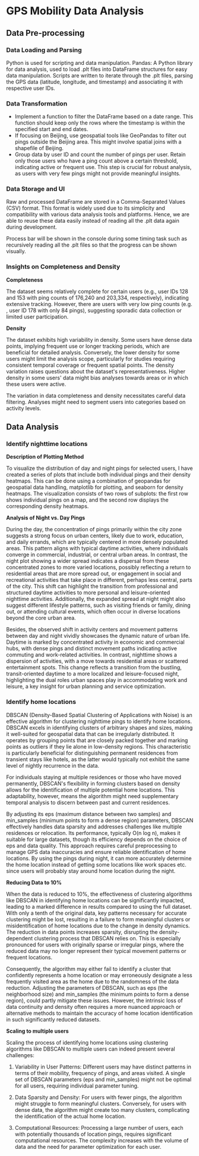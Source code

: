 # GPS Mobility Data Analysis
## Data Pre-processing
### Data Loading and Parsing
Python is used for scripting and data manipulation. Pandas: A Python 
library for data analysis, used to load .plt files into DataFrame 
structures for easy data manipulation. Scripts are written to iterate 
through the .plt files, parsing the GPS data (latitude, longitude, and 
timestamp) and associating it with respective user IDs.

### Data Transformation
- Implement a function to filter the DataFrame based on a date range. This 
  function should keep only the rows where the timestamp is within the 
  specified start and end dates.
- If focusing on Beijing, use geospatial tools like GeoPandas to filter out 
  pings outside the Beijing area. This might involve spatial joins with a 
  shapefile of Beijing.
- Group data by user ID and count the number of pings per user. Retain only 
  those users who have a ping count above a certain threshold, indicating active or frequent use. This step is crucial for robust analysis, as users with very few pings might not provide meaningful insights.

### Data Storage and UI
Raw and processed DataFrame are stored in a Comma-Separated Values (CSV) 
format. This format is widely used due to its simplicity and compatibility 
with various data analysis tools and platforms. Hence, we are able to reuse 
these data easily instead of reading all the .plt data again during 
development.

Process bar will be shown in the console during some timing task such as 
recursively reading all the .plt files so that the progress can be shown 
visually.

### Insights on Completeness and Density
**Completeness**

The dataset seems relatively complete for certain users (e.g., user IDs 128 
and 153 with ping counts of 176,240 and 203,334, respectively), indicating 
extensive tracking. However, there are users with very low ping counts (e.g.
, user ID 178 with only 84 pings), suggesting sporadic data collection or 
limited user participation.

**Density**

The dataset exhibits high variability in density. Some users have dense 
data points, implying frequent use or longer tracking periods, which are 
beneficial for detailed analysis. Conversely, the lower density for some 
users might limit the analysis scope, particularly for studies requiring 
consistent temporal coverage or frequent spatial points. The density 
variation raises questions about the dataset's representativeness. Higher 
density in some users' data might bias analyses towards areas or in which 
these users were active.

The variation in data completeness and density necessitates careful data 
filtering. Analyses might need to segment users into categories based on 
activity levels.

## Data Analysis
### Identify nighttime locations 

**Description of Plotting Method**

To visualize the distribution of day and night pings for selected users, 
I have created a series of plots that include both individual pings and their 
density heatmaps. This can be done using a combination of geopandas for 
geospatial data handling, matplotlib for plotting, and seaborn for density 
heatmaps. The visualization consists of two rows of subplots: the first row 
shows individual pings on a map, and the second row displays the 
corresponding density heatmaps.

**Analysis of Night vs. Day Pings**

During the day, the concentration of pings primarily within the city zone 
suggests a strong focus on urban centers, likely due to work, education, 
and daily errands, which are typically centered in more densely populated 
areas. This pattern aligns with typical daytime activities, where 
individuals converge in commercial, industrial, or central urban areas. In 
contrast, the night plot showing a wider spread indicates a dispersal from 
these concentrated zones to more varied locations, possibly reflecting a 
return to residential areas that are more spread out, or engagement in 
social and recreational activities that take place in different, perhaps 
less central, parts of the city. This shift can highlight the transition 
from professional and structured daytime activities to more personal and 
leisure-oriented nighttime activities. Additionally, the expanded spread at 
night might also suggest different lifestyle patterns, such as visiting 
friends or family, dining out, or attending cultural events, which often 
occur in diverse locations beyond the core urban area.

Besides, the observed shift in activity centers and movement patterns 
between day and night vividly showcases the dynamic nature of urban life. 
Daytime is marked by concentrated activity in economic and commercial hubs, 
with dense pings and distinct movement paths indicating active commuting 
and work-related activities. In contrast, nighttime shows a dispersion of 
activities, with a move towards residential areas or scattered 
entertainment spots. This change reflects a transition from the bustling, 
transit-oriented daytime to a more localized and leisure-focused night, 
highlighting the dual roles urban spaces play in accommodating work and 
leisure, a key insight for urban planning and service optimization.

### Identify home locations

DBSCAN (Density-Based Spatial Clustering of Applications with Noise) is an 
effective algorithm for clustering nighttime pings to identify home 
locations. DBSCAN excels in identifying clusters of arbitrary shapes and 
sizes, making it well-suited for geospatial data that can be irregularly 
distributed. It operates by grouping points that are closely packed 
together and marking points as outliers if they lie alone in low-density 
regions. This characteristic is particularly beneficial for distinguishing 
permanent residences from transient stays like hotels, as the latter would 
typically not exhibit the same level of nightly recurrence in the data.

For individuals staying at multiple residences or those who have moved 
permanently, DBSCAN's flexibility in forming clusters based on density 
allows for the identification of multiple potential home locations. This 
adaptability, however, means the algorithm might need supplementary 
temporal analysis to discern between past and current residences.

By adjusting its eps (maximum distance between two samples) and min_samples 
(minimum points to form a dense region) parameters, DBSCAN effectively 
handles data sparsity and addresses challenges like multiple residences or 
relocation. Its performance, typically O(n log n), makes it suitable for 
large datasets, though its efficiency depends on the choice of eps and data 
quality. This approach requires careful preprocessing to manage GPS data 
inaccuracies and ensure reliable identification of home locations. By using 
the pings during night, it can more accurately determine the home location 
instead of getting some locations like work spaces etc. since users will 
probably stay around home location during the night.

**Reducing Data to 10%**

When the data is reduced to 10%, the effectiveness of clustering algorithms 
like DBSCAN in identifying home locations can be significantly impacted, 
leading to a marked difference in results compared to using the full 
dataset. With only a tenth of the original data, key patterns necessary for 
accurate clustering might be lost, resulting in a failure to form 
meaningful clusters or misidentification of home locations due to the 
change in density dynamics. The reduction in data points increases sparsity,
disrupting the density-dependent clustering process that DBSCAN relies on. 
This is especially pronounced for users with originally sparse or irregular 
pings, where the reduced data may no longer represent their typical 
movement patterns or frequent locations. 

Consequently, the algorithm may either fail to identify a cluster that 
confidently represents a home location or may erroneously designate a less 
frequently visited area as the home due to the randomness of the data 
reduction. Adjusting the parameters of DBSCAN, such as eps (the 
neighborhood size) and min_samples (the minimum points to form a dense 
region), could partly mitigate these issues. However, the intrinsic loss of 
data continuity and density often requires a more nuanced approach or 
alternative methods to maintain the accuracy of home location 
identification in such significantly reduced datasets.

**Scaling to multiple users**

Scaling the process of identifying home locations using clustering 
algorithms like DBSCAN to multiple users can indeed present several challenges:

1. Variability in User Patterns:
  Different users may have distinct patterns in terms of their mobility, 
   frequency of pings, and areas visited. A single set of DBSCAN parameters 
   (eps and min_samples) might not be optimal for all users, requiring 
   individual parameter tuning.

2. Data Sparsity and Density: For users with fewer pings, the algorithm 
   might struggle to form meaningful clusters. Conversely, for users with 
   dense data, the algorithm might create too many clusters, complicating the 
   identification of the actual home location.

3. Computational Resources: Processing a large number of users, each with 
   potentially thousands of location pings, requires significant 
   computational resources. The complexity increases with the volume of 
   data and the need for parameter optimization for each user.
